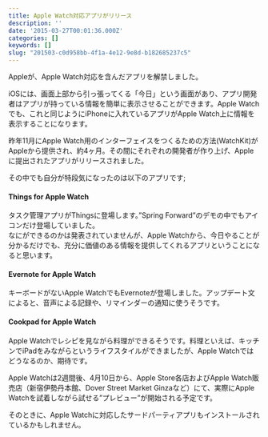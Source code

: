 ```yaml
---
title: Apple Watch対応アプリがリリース
description: ''
date: '2015-03-27T00:01:36.000Z'
categories: []
keywords: []
slug: "201503-c0d958bb-4f1a-4e12-9e8d-b182685237c5"
---
```

Appleが、Apple Watch対応を含んだアプリを解禁しました。

iOSには、画面上部から引っ張ってくる「今日」という画面があり、アプリ開発者はアプリが持っている情報を簡単に表示させることができます。Apple Watchでも、これと同じようにiPhoneに入れているアプリがApple Watch上に情報を表示することになります。

昨年11月にApple Watch用のインターフェイスをつくるための方法(WatchKit)がAppleから提供され、約4ヶ月。その間にそれぞれの開発者が作り上げ、Appleに提出されたアプリがリリースされました。

その中でも自分が特段気になったのは以下のアプリです;

#### Things for Apple Watch

タスク管理アプリがThingsに登場します。”Spring Forward”のデモの中でもアイコンだけ登場していました。  
なにができるのかは発表されていませんが、Apple Watchから、今日やることが分かるだけでも、充分に価値のある情報を提供してくれるアプリということになると思います。

#### Evernote for Apple Watch

キーボードがないApple WatchでもEvernoteが登場しました。アップデート文によると、音声による記録や、リマインダーの通知に使うそうです。

#### Cookpad for Apple Watch

Apple Watchでレシピを見ながら料理ができるそうです。料理といえば、キッチンでiPadをみながらというライフスタイルができましたが、Apple Watchではどうなるのか、期待です。

Apple Watchは2週間後、4月10日から、Apple Store各店およびApple Watch販売店（新宿伊勢丹本館、Dover Street Market Ginzaなど）にて、実際にApple Watchを試着しながら試せる”プレビュー”が開始される予定です。

そのときに、Apple Watchに対応したサードパーティアプリもインストールされているかもしれません。
